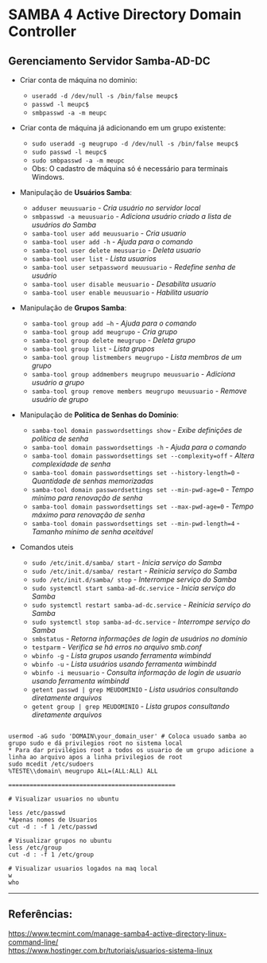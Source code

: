 # SAMBA 4 Active Directory Domain Controller  
## Gerenciamento Servidor Samba-AD-DC

* Criar conta de máquina no dominio:
  * `useradd -d /dev/null -s /bin/false meupc$`
  * `passwd -l meupc$`
  * `smbpasswd -a -m meupc`

* Criar conta de máquina já adicionando em um grupo existente:
  * `sudo useradd -g meugrupo -d /dev/null -s /bin/false meupc$` 
  * `sudo passwd -l meupc$`
  * `sudo smbpasswd -a -m meupc`
  * Obs: O cadastro de máquina só é necessário para terminais Windows.

* Manipulação de **Usuários Samba**:
  * `adduser meuusuario` - *Cria usuário no servidor local*
  * `smbpasswd -a meuusuario` - *Adiciona usuário criado a lista de usuários do Samba*
  * `samba-tool user add meuusuario`  - *Cria usuario*
  * `samba-tool user add -h`  - *Ajuda para o comando*
  * `samba-tool user delete meusuario`  - *Deleta usuario*
  * `samba-tool user list`  - *Lista usuarios*
  * `samba-tool user setpassword meuusuario` - *Redefine senha de usuário*
  * `samba-tool user disable meusuario` - *Desabilita usuario*
  * `samba-tool user enable meuusuario` - *Habilita usuario*

* Manipulação de **Grupos Samba**:
  * `samba-tool group add –h` - *Ajuda para o comando*  
  * `samba-tool group add meugrupo` - *Cria grupo* 
  * `samba-tool group delete meugrupo` - *Deleta grupo*
  * `samba-tool group list` - *Lista grupos*
  * `samba-tool group listmembers meugrupo` - *Lista membros de um grupo*
  * `samba-tool group addmembers meugrupo meuusuario` - *Adiciona usuário a grupo*
  * `samba-tool group remove members meugrupo meuusuario` - *Remove usuário de grupo*

* Manipulação de **Politica de Senhas do Domínio**:
  * `samba-tool domain passwordsettings show` - *Exibe definições de política de senha*
  * `samba-tool domain passwordsettings -h` - *Ajuda para o comando*
  * `samba-tool domain passwordsettings set --complexity=off` - *Altera complexidade de senha*
  * `samba-tool domain passwordsettings set --history-length=0` - *Quantidade de senhas memorizadas*
  * `samba-tool domain passwordsettings set --min-pwd-age=0` - *Tempo mínimo para renovação de senha*
  * `samba-tool domain passwordsettings set --max-pwd-age=0` - *Tempo máximo para renovação de senha*
  * `samba-tool domain passwordsettings set --min-pwd-length=4` - *Tamanho mínimo de senha aceitável*

* Comandos uteis
  * `sudo /etc/init.d/samba/ start` - *Inicia serviço do Samba*
  * `sudo /etc/init.d/samba/ restart`  - *Reinicia serviço do Samba*
  * `sudo /etc/init.d/samba/ stop` - *Interrompe serviço do Samba*
  * `sudo systemctl start samba-ad-dc.service` - *Inicia serviço do Samba*
  * `sudo systemctl restart samba-ad-dc.service` - *Reinicia serviço do Samba*
  * `sudo systemctl stop samba-ad-dc.service` - *Interrompe serviço do Samba*
  * `smbstatus` - *Retorna informações de login de usuários no domínio*
  * `testparm` - *Verifica se há erros no arquivo smb.conf*
  * `wbinfo -g` - *Lista grupos usando ferramenta wimbindd*
  * `wbinfo -u` - *Lista usuários usando ferramenta wimbindd*
  * `wbinfo -i meusuario` - *Consulta informação de login de usuario usando ferramenta wimbindd*
  * `getent passwd | grep MEUDOMINIO` - *Lista usuários consultando diretamente arquivos*
  * `getent group | grep MEUDOMINIO` - *Lista grupos consultando diretamente arquivos*

~~~

usermod -aG sudo 'DOMAIN\your_domain_user' # Coloca usuado samba ao grupo sudo e dá privilegios root no sistema local
* Para dar privilégios root a todos os usuario de um grupo adicione a linha ao arquivo apos a linha privilegios de root
sudo mcedit /etc/sudoers
%TESTE\\domain\ meugrupo ALL=(ALL:ALL) ALL

===============================================

# Visualizar usuarios no ubuntu

less /etc/passwd
*Apenas nomes de Usuarios
cut -d : -f 1 /etc/passwd

# Visualizar grupos no ubuntu
less /etc/group
cut -d : -f 1 /etc/group

# Visualizar usuarios logados na maq local
w
who
~~~
--------------
## Referências:
https://www.tecmint.com/manage-samba4-active-directory-linux-command-line/  
https://www.hostinger.com.br/tutoriais/usuarios-sistema-linux  
